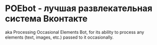 # POEbot - лучшая развлекательная система Вконтакте
aka Processing Occasional Elements Bot, for its ability to process any elements (text, images, etc.) passed to it occasionally.
